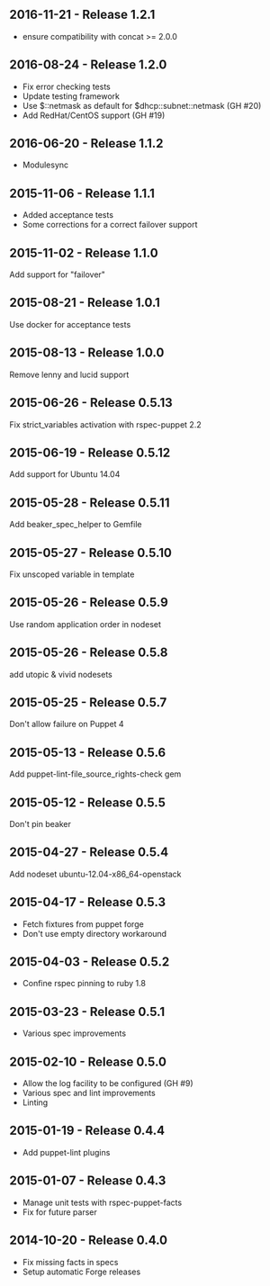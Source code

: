 ## 2016-11-21 - Release 1.2.1

- ensure compatibility with concat >= 2.0.0

## 2016-08-24 - Release 1.2.0

- Fix error checking tests
- Update testing framework
- Use $::netmask as default for $dhcp::subnet::netmask (GH #20)
- Add RedHat/CentOS support (GH #19)

## 2016-06-20 - Release 1.1.2

- Modulesync

## 2015-11-06 - Release 1.1.1

- Added acceptance tests
- Some corrections for a correct failover support

## 2015-11-02 - Release 1.1.0

Add support for "failover"

## 2015-08-21 - Release 1.0.1

Use docker for acceptance tests

## 2015-08-13 - Release 1.0.0

Remove lenny and lucid support

## 2015-06-26 - Release 0.5.13

Fix strict_variables activation with rspec-puppet 2.2

## 2015-06-19 - Release 0.5.12

Add support for Ubuntu 14.04

## 2015-05-28 - Release 0.5.11

Add beaker_spec_helper to Gemfile

## 2015-05-27 - Release 0.5.10

Fix unscoped variable in template

## 2015-05-26 - Release 0.5.9

Use random application order in nodeset

## 2015-05-26 - Release 0.5.8

add utopic & vivid nodesets

## 2015-05-25 - Release 0.5.7

Don't allow failure on Puppet 4

## 2015-05-13 - Release 0.5.6

Add puppet-lint-file_source_rights-check gem

## 2015-05-12 - Release 0.5.5

Don't pin beaker

## 2015-04-27 - Release 0.5.4

Add nodeset ubuntu-12.04-x86_64-openstack

## 2015-04-17 - Release 0.5.3

- Fetch fixtures from puppet forge
- Don't use empty directory workaround

## 2015-04-03 - Release 0.5.2

- Confine rspec pinning to ruby 1.8

## 2015-03-23 - Release 0.5.1

- Various spec improvements

## 2015-02-10 - Release 0.5.0

- Allow the log facility to be configured (GH #9)
- Various spec and lint improvements
- Linting

## 2015-01-19 - Release 0.4.4

- Add puppet-lint plugins

## 2015-01-07 - Release 0.4.3

- Manage unit tests with rspec-puppet-facts
- Fix for future parser

## 2014-10-20 - Release 0.4.0

- Fix missing facts in specs
- Setup automatic Forge releases

